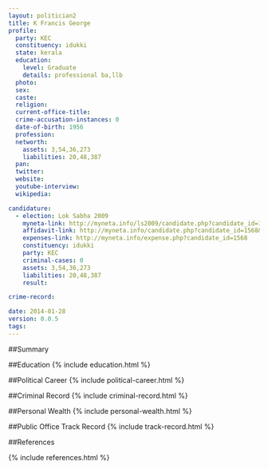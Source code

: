 ```yaml
---
layout: politician2
title: K Francis George
profile: 
  party: KEC
  constituency: idukki
  state: kerala
  education: 
    level: Graduate
    details: professional ba,llb
  photo: 
  sex: 
  caste: 
  religion: 
  current-office-title: 
  crime-accusation-instances: 0
  date-of-birth: 1956
  profession: 
  networth: 
    assets: 3,54,36,273
    liabilities: 20,48,387
  pan: 
  twitter: 
  website: 
  youtube-interview: 
  wikipedia: 

candidature: 
  - election: Lok Sabha 2009
    myneta-link: http://myneta.info/ls2009/candidate.php?candidate_id=1568
    affidavit-link: http://myneta.info/candidate.php?candidate_id=1568&scan=original
    expenses-link: http://myneta.info/expense.php?candidate_id=1568
    constituency: idukki 
    party: KEC
    criminal-cases: 0
    assets: 3,54,36,273
    liabilities: 20,48,387
    result:  

crime-record: 

date: 2014-01-28
version: 0.0.5
tags: 
---
```

##Summary


##Education
{% include education.html %}


##Political Career
{% include political-career.html %}


##Criminal Record
{% include criminal-record.html %}


##Personal Wealth
{% include personal-wealth.html %}


##Public Office Track Record
{% include track-record.html %}


##References


{% include references.html %}